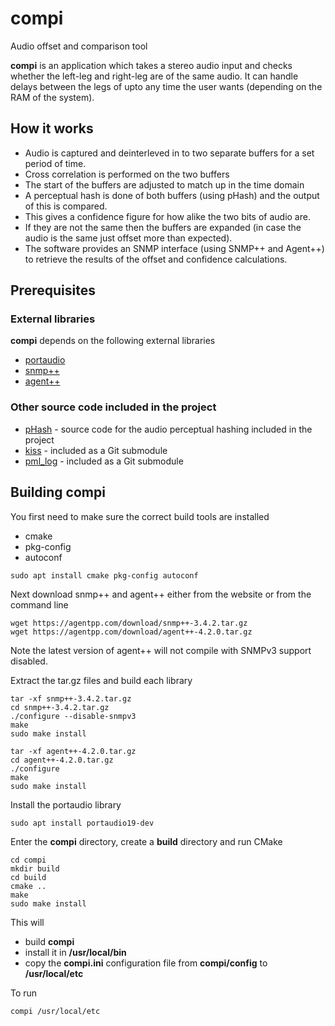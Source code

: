 # compi
Audio offset and comparison tool

**compi** is an application which takes a stereo audio input and checks whether the left-leg and right-leg are of the same audio. It can handle delays between the legs of upto any time the user wants (depending on the RAM of the system).

## How it works

* Audio is captured and deinterleved in to two separate buffers for a set period of time.
* Cross correlation is performed on the two buffers
* The start of the buffers are adjusted to match up in the time domain
* A perceptual hash is done of both buffers (using pHash) and the output of this is compared.
* This gives a confidence figure for how alike the two bits of audio are.
* If they are not the same then the buffers are expanded (in case the audio is the same just offset more than expected).
* The software provides an SNMP interface (using SNMP++ and Agent++) to retrieve the results of the offset and confidence calculations. 

## Prerequisites
### External libraries
**compi** depends on the following external libraries
* [portaudio](http://www.portaudio.com/download.html)
* [snmp++](https://agentpp.com/download/snmp++-3.4.2.tar.gz)
* [agent++](https://agentpp.com/download/agent++-4.3.1.tar.gz)

### Other source code included in the project
* [pHash](https://www.phash.org/) - source code for the audio perceptual hashing included in the project
* [kiss](https://github.com/mborgerding/kissfft) - included as a Git submodule
* [pml_log](https://github.com/martim01/log) - included as a Git submodule

## Building compi
You first need to make sure the correct build tools are installed
* cmake 
* pkg-config 
* autoconf
```
sudo apt install cmake pkg-config autoconf
```
Next download snmp++ and agent++ either from the website or from the command line
```
wget https://agentpp.com/download/snmp++-3.4.2.tar.gz
wget https://agentpp.com/download/agent++-4.2.0.tar.gz
```
Note the latest version of agent++ will not compile with SNMPv3 support disabled.

Extract the tar.gz files and build each library
```
tar -xf snmp++-3.4.2.tar.gz
cd snmp++-3.4.2.tar.gz
./configure --disable-snmpv3
make
sudo make install
```
```
tar -xf agent++-4.2.0.tar.gz
cd agent++-4.2.0.tar.gz
./configure
make
sudo make install
```

Install the portaudio library
```
sudo apt install portaudio19-dev
```


Enter the **compi** directory, create a **build** directory and run CMake
```
cd compi
mkdir build
cd build
cmake ..
make
sudo make install
```
This will 
* build **compi** 
* install it in **/usr/local/bin** 
* copy the **compi.ini** configuration file from **compi/config** to **/usr/local/etc**

To run
```
compi /usr/local/etc
```

